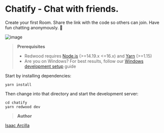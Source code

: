 # Chatify - Chat with friends.

Create your first Room. Share the link with the code so others can join. Have fun chatting anonymously. 💛

![image](https://user-images.githubusercontent.com/22732118/176568569-ffe35f91-f4b9-4292-91f1-fc705f7923ac.png) 

> **Prerequisites**
>
> - Redwood requires [Node.js](https://nodejs.org/en/) (>=14.19.x <=16.x) and [Yarn](https://yarnpkg.com/) (>=1.15)
> - Are you on Windows? For best results, follow our [Windows development setup](https://redwoodjs.com/docs/how-to/windows-development-setup) guide

Start by installing dependencies:

```
yarn install
```

Then change into that directory and start the development server:

```
cd chatify
yarn redwood dev
```

> **Author**

[Isaac Arcilla](https://facebook.com/isaacdarcilla)
